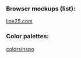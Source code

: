 ### Browser mockups (list): 

[line25.com](https://line25.com/articles/free-web-browser-mockups-psd-ai)

### Color palettes: 

 [colorsinspo]( https://colorsinspo.com)
